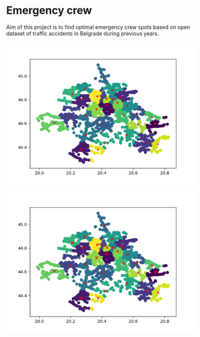 # Emergency crew

Aim of this project is to find optimal emergency crew spots based on open dataset of traffic accidents in Belgrade during previous years.

![hitna.png](hitna.png "Hitna pomoc")


![policija.png](policija.png "Policija")
